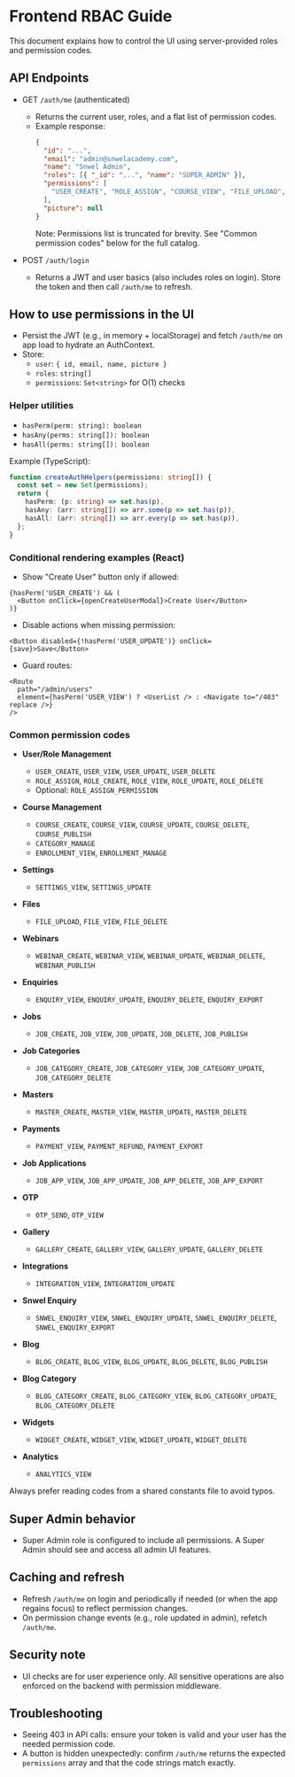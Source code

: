 # Frontend RBAC Guide

This document explains how to control the UI using server-provided roles and permission codes.

## API Endpoints

- GET `/auth/me` (authenticated)
  - Returns the current user, roles, and a flat list of permission codes.
  - Example response:
    ```json
    {
      "id": "...",
      "email": "admin@snwelacademy.com",
      "name": "Snwel Admin",
      "roles": [{ "_id": "...", "name": "SUPER_ADMIN" }],
      "permissions": [
        "USER_CREATE", "ROLE_ASSIGN", "COURSE_VIEW", "FILE_UPLOAD", "WEBINAR_VIEW", "JOB_VIEW", "BLOG_PUBLISH"
      ],
      "picture": null
    }
    ```
    Note: Permissions list is truncated for brevity. See "Common permission codes" below for the full catalog.

- POST `/auth/login`
  - Returns a JWT and user basics (also includes roles on login). Store the token and then call `/auth/me` to refresh.

## How to use permissions in the UI

- Persist the JWT (e.g., in memory + localStorage) and fetch `/auth/me` on app load to hydrate an AuthContext.
- Store:
  - `user`: `{ id, email, name, picture }`
  - `roles`: `string[]`
  - `permissions`: `Set<string>` for O(1) checks

### Helper utilities

- `hasPerm(perm: string): boolean`
- `hasAny(perms: string[]): boolean`
- `hasAll(perms: string[]): boolean`

Example (TypeScript):
```ts
function createAuthHelpers(permissions: string[]) {
  const set = new Set(permissions);
  return {
    hasPerm: (p: string) => set.has(p),
    hasAny: (arr: string[]) => arr.some(p => set.has(p)),
    hasAll: (arr: string[]) => arr.every(p => set.has(p)),
  };
}
```

### Conditional rendering examples (React)

- Show "Create User" button only if allowed:
```tsx
{hasPerm('USER_CREATE') && (
  <Button onClick={openCreateUserModal}>Create User</Button>
)}
```

- Disable actions when missing permission:
```tsx
<Button disabled={!hasPerm('USER_UPDATE')} onClick={save}>Save</Button>
```

- Guard routes:
```tsx
<Route
  path="/admin/users"
  element={hasPerm('USER_VIEW') ? <UserList /> : <Navigate to="/403" replace />}
/>
```

### Common permission codes

- **User/Role Management**
  - `USER_CREATE`, `USER_VIEW`, `USER_UPDATE`, `USER_DELETE`
  - `ROLE_ASSIGN`, `ROLE_CREATE`, `ROLE_VIEW`, `ROLE_UPDATE`, `ROLE_DELETE`
  - Optional: `ROLE_ASSIGN_PERMISSION`

- **Course Management**
  - `COURSE_CREATE`, `COURSE_VIEW`, `COURSE_UPDATE`, `COURSE_DELETE`, `COURSE_PUBLISH`
  - `CATEGORY_MANAGE`
  - `ENROLLMENT_VIEW`, `ENROLLMENT_MANAGE`

- **Settings**
  - `SETTINGS_VIEW`, `SETTINGS_UPDATE`

- **Files**
  - `FILE_UPLOAD`, `FILE_VIEW`, `FILE_DELETE`

- **Webinars**
  - `WEBINAR_CREATE`, `WEBINAR_VIEW`, `WEBINAR_UPDATE`, `WEBINAR_DELETE`, `WEBINAR_PUBLISH`

- **Enquiries**
  - `ENQUIRY_VIEW`, `ENQUIRY_UPDATE`, `ENQUIRY_DELETE`, `ENQUIRY_EXPORT`

- **Jobs**
  - `JOB_CREATE`, `JOB_VIEW`, `JOB_UPDATE`, `JOB_DELETE`, `JOB_PUBLISH`

- **Job Categories**
  - `JOB_CATEGORY_CREATE`, `JOB_CATEGORY_VIEW`, `JOB_CATEGORY_UPDATE`, `JOB_CATEGORY_DELETE`

- **Masters**
  - `MASTER_CREATE`, `MASTER_VIEW`, `MASTER_UPDATE`, `MASTER_DELETE`

- **Payments**
  - `PAYMENT_VIEW`, `PAYMENT_REFUND`, `PAYMENT_EXPORT`

- **Job Applications**
  - `JOB_APP_VIEW`, `JOB_APP_UPDATE`, `JOB_APP_DELETE`, `JOB_APP_EXPORT`

- **OTP**
  - `OTP_SEND`, `OTP_VIEW`

- **Gallery**
  - `GALLERY_CREATE`, `GALLERY_VIEW`, `GALLERY_UPDATE`, `GALLERY_DELETE`

- **Integrations**
  - `INTEGRATION_VIEW`, `INTEGRATION_UPDATE`

- **Snwel Enquiry**
  - `SNWEL_ENQUIRY_VIEW`, `SNWEL_ENQUIRY_UPDATE`, `SNWEL_ENQUIRY_DELETE`, `SNWEL_ENQUIRY_EXPORT`

- **Blog**
  - `BLOG_CREATE`, `BLOG_VIEW`, `BLOG_UPDATE`, `BLOG_DELETE`, `BLOG_PUBLISH`

- **Blog Category**
  - `BLOG_CATEGORY_CREATE`, `BLOG_CATEGORY_VIEW`, `BLOG_CATEGORY_UPDATE`, `BLOG_CATEGORY_DELETE`

- **Widgets**
  - `WIDGET_CREATE`, `WIDGET_VIEW`, `WIDGET_UPDATE`, `WIDGET_DELETE`

- **Analytics**
  - `ANALYTICS_VIEW`

Always prefer reading codes from a shared constants file to avoid typos.

## Super Admin behavior

- Super Admin role is configured to include all permissions. A Super Admin should see and access all admin UI features.

## Caching and refresh

- Refresh `/auth/me` on login and periodically if needed (or when the app regains focus) to reflect permission changes.
- On permission change events (e.g., role updated in admin), refetch `/auth/me`.

## Security note

- UI checks are for user experience only. All sensitive operations are also enforced on the backend with permission middleware.

## Troubleshooting

- Seeing 403 in API calls: ensure your token is valid and your user has the needed permission code.
- A button is hidden unexpectedly: confirm `/auth/me` returns the expected `permissions` array and that the code strings match exactly.
